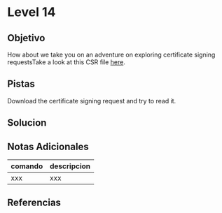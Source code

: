 # Level 14
## Objetivo
How about we take you on an adventure on exploring certificate signing requestsTake a look at this CSR file [here](https://artifacts.picoctf.net/c/422/readmycert.csr).
## Pistas
Download the certificate signing request and try to read it.
## Solucion
## Notas Adicionales
|comando|descripcion|
|-------|-----------|
|xxx|xxx|
## Referencias